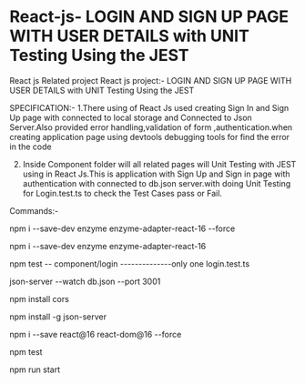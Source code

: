 # React-js- LOGIN AND SIGN UP PAGE WITH USER DETAILS  with UNIT Testing Using the JEST
React js Related project
React js project:-  LOGIN AND SIGN UP PAGE WITH USER DETAILS  with UNIT Testing Using the JEST

SPECIFICATION:-
1.There using of React Js used creating Sign In and Sign Up page with connected to local storage and Connected to Json Server.Also provided  error handling,validation of form ,authentication.when creating application page using devtools debugging tools for find the error in the code

2. Inside Component folder will all related pages will Unit Testing with JEST using in React Js.This is application with Sign Up and Sign in page with authentication with connected to db.json server.with doing Unit Testing for Login.test.ts to check the Test Cases pass or Fail.




Commands:-

npm i --save-dev enzyme enzyme-adapter-react-16  --force

 npm i --save-dev enzyme enzyme-adapter-react-16


 npm test -- component/login  --------------only one login.test.ts

json-server --watch db.json --port 3001



npm install cors

npm install -g json-server

npm i --save react@16 react-dom@16 --force


npm test

npm run start
